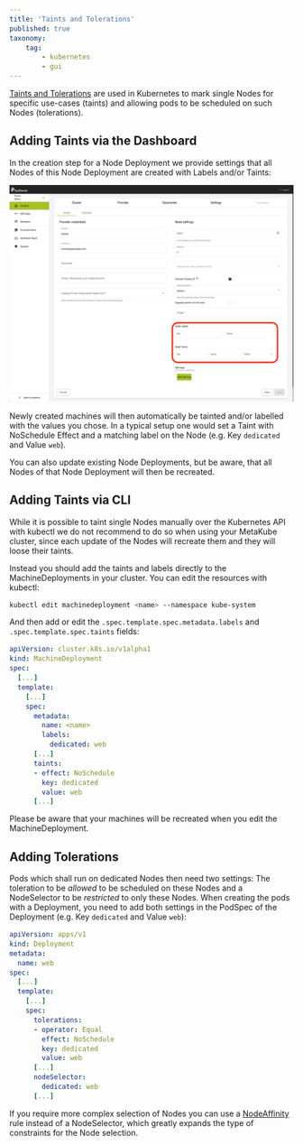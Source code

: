 ```yaml
---
title: 'Taints and Tolerations'
published: true
taxonomy:
    tag:
        - kubernetes
        - gui
---
```


[Taints and Tolerations](https://kubernetes.io/docs/concepts/configuration/taint-and-toleration/) are used in Kubernetes to mark single Nodes for specific use-cases (taints) and allowing pods to be scheduled on such Nodes (tolerations).

## Adding Taints via the Dashboard

In the creation step for a Node Deployment we provide settings that all Nodes of this Node Deployment are created with Labels and/or Taints:

![MetaKube Cluster creation Overview](cluster-creation.png)

Newly created machines will then automatically be tainted and/or labelled with the values you chose. In a typical setup one would set a Taint with NoSchedule Effect and a matching label on the Node (e.g. Key `dedicated` and Value `web`).

You can also update existing Node Deployments, but be aware, that all Nodes of that Node Deployment will then be recreated.

## Adding Taints via CLI

While it is possible to taint single Nodes manually over the Kubernetes API with kubectl we do not recommend to do so when using your MetaKube cluster, since each update of the Nodes will recreate them and they will loose their taints.

Instead you should add the taints and labels directly to the MachineDeployments in your cluster. You can edit the resources with kubectl:

```sh
kubectl edit machinedeployment <name> --namespace kube-system
```

And then add or edit the `.spec.template.spec.metadata.labels` and `.spec.template.spec.taints` fields:

```yaml
apiVersion: cluster.k8s.io/v1alpha1
kind: MachineDeployment
spec:
  [...]
  template:
    [...]
    spec:
      metadata:
        name: <name>
        labels:
          dedicated: web
      [...]
      taints:
      - effect: NoSchedule
        key: dedicated
        value: web
      [...]
```

Please be aware that your machines will be recreated when you edit the MachineDeployment.

## Adding Tolerations

Pods which shall run on dedicated Nodes then need two settings: The toleration to be _allowed_ to be scheduled on these Nodes and a NodeSelector to be _restricted_ to only these Nodes. When creating the pods with a Deployment, you need to add both settings in the PodSpec of the Deployment (e.g. Key `dedicated` and Value `web`):

```yaml
apiVersion: apps/v1
kind: Deployment
metadata:
  name: web
spec:
  [...]
  template:
    [...]
    spec:
      tolerations:
      - operator: Equal
        effect: NoSchedule
        key: dedicated
        value: web
      [...]
      nodeSelector:
        dedicated: web
      [...]
```

If you require more complex selection of Nodes you can use a [NodeAffinity](https://kubernetes.io/docs/concepts/configuration/assign-pod-node/#affinity-and-anti-affinity) rule instead of a NodeSelector, which greatly expands the type of constraints for the Node selection.
